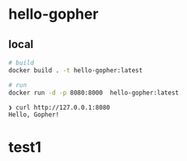 
# hello-gopher

## local

```sh
# build
docker build . -t hello-gopher:latest
```

```sh
# run
docker run -d -p 8080:8000  hello-gopher:latest
```

```sh
❯ curl http://127.0.0.1:8080
Hello, Gopher!
```

# test1